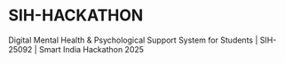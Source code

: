 # SIH-HACKATHON
Digital Mental Health &amp; Psychological Support System for Students | SIH-25092 | Smart India Hackathon 2025
